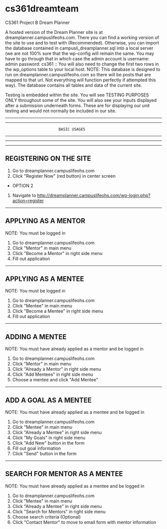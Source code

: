 # cs361dreamteam
CS361 Project B Dream Planner

A hosted version of the Dream Planner site is at dreamplanner.campuslifeohs.com. There you can find a working version of the site to use and to test with (Recommended). Otherwise, you can import the database contained in campusli_dreamplanner.sql into a local server (we are not 100% sure that the wp-config will remain the same. You may have to go through that in which case the admin account is username: admin password: cs361 :: You will also need to change the first two rows in the wp_options table to your local host. NOTE: This database is designed to run on dreamplanner.campuslifeohs.com so there will be posts that are mapped to that url. Not everything will function perfectly if attempted this way). The database contains all tables and data of the current site. 

Testing is embedded within the site. You will see TESTING PURPOSES ONLY throughout some of the site. You will also see your inputs displayed after a submission underneath forms. These are for displaying our unit testing and would not normally be included in our site. 

----------------------------------------------------------------------
----------------------------------------------------------------------
                            BASIC USAGES
----------------------------------------------------------------------
----------------------------------------------------------------------

-----------------------
REGISTERING ON THE SITE
-----------------------
1. Go to dreamplanner.campuslifeohs.com
2. Click "Register Now" (red button) in center screen

- OPTION 2
1. Navigate to http://dreamplanner.campuslifeohs.com/wp-login.php?action=register

--------------------
APPLYING AS A MENTOR
--------------------
NOTE: You must be logged in
1. Go to dreamplanner.campuslifeohs.com
2. Click "Mentor" in main menu
3. Click "Become a Mentor" in right side menu
4. Fill out application

--------------------
APPLYING AS A MENTEE
--------------------
NOTE: You must be logged in
1. Go to dreamplanner.campuslifeohs.com
2. Click "Mentee" in main menu
3. Click "Become a Mentee" in right side menu
4. Fill out application

---------------
ADDING A MENTEE
---------------
NOTE: You must have already applied as a mentor and be logged in
1. Go to dreamplanner.campuslifeohs.com
2. Click "Mentor" in main menu
3. Click "Already a Mentor" in right side menu
4. Click "Add Mentees" in right side menu
5. Choose a mentee and click "Add Mentee"

----------------------
ADD A GOAL AS A MENTEE
----------------------
NOTE: You must have already applied as a mentee and be logged in
1. Go to dreamplanner.campuslifeohs.com
2. Click "Mentee" in main menu
3. Click "Already a Mentee" in right side menu
4. Click "My Goals" in right side menu
5. Click "Add New" button in the form
6. Fill out goal information
7. Click "Send" button in the form

-----------------------------
SEARCH FOR MENTOR AS A MENTEE
-----------------------------
NOTE: You must have already applied as a mentee and be logged in
1. Go to dreamplanner.campuslifeohs.com
2. Click "Mentee" in main menu
3. Click "Already a Mentee" in right side menu
4. Click "Search for Mentors" in right side menu
5. Choose search criteria
(Optional)
6. Click "Contact Mentor" to move to email form with mentor information


